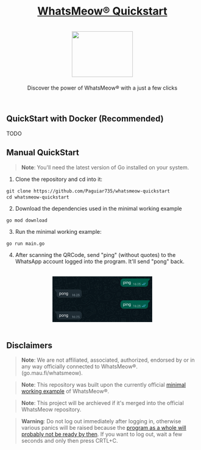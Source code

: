 <h1 align="center"><a href="https://paguiar.link/whatsmeow-quickstart">WhatsMeow® Quickstart</a></h1>

<p align="center">
    <br>
  <a href="https://pixabay.com/vectors/run-sport-stand-success-ready-2872201/">
    <img src="https://cdn.pixabay.com/photo/2017/10/20/18/10/run-2872201_960_720.png" width="160px" height="120px"/>
  </a>
  <br><br>
  Discover the power of WhatsMeow® with a just a few clicks
  <br>
</p>

<br>

## QuickStart with Docker (Recommended)

TODO

## Manual QuickStart

> **Note**: You'll need the latest version of Go installed on your system.

1. Clone the repository and cd into it:

```
git clone https://github.com/Paguiar735/whatsmeow-quickstart
cd whatsmeow-quickstart
```

2.  Download the dependencies used in the minimal working example

```
go mod download
```

3.  Run the minimal working example:

```
go run main.go
```

4. After scanning the QRCode, send "ping" (without quotes) to the WhatsApp account logged into the program. It'll send "pong" back.

<p align="center">
  <br>
    <img src="./bot_in_action.jpg" width="262px" height="120px"/>
  <br><br>
</p>

## Disclaimers

> **Note**: We are not affiliated, associated, authorized, endorsed by or in any way officially connected to WhatsMeow®. (go.mau.fi/whatsmeow).

> **Note**: This repository was built upon the currently official [minimal working example](https://godocs.io/go.mau.fi/whatsmeow#example-package) of WhatsMeow®.

> **Note**: This project will be archieved if it's merged into the official WhatsMeow repository.

> **Warning**: Do not log out immediately after logging in, otherwise various panics will be raised because the [program as a whole will probably not be ready by then](https://github.com/tulir/whatsmeow/issues/295). If you want to log out, wait a few seconds and only then press CRTL+C.
